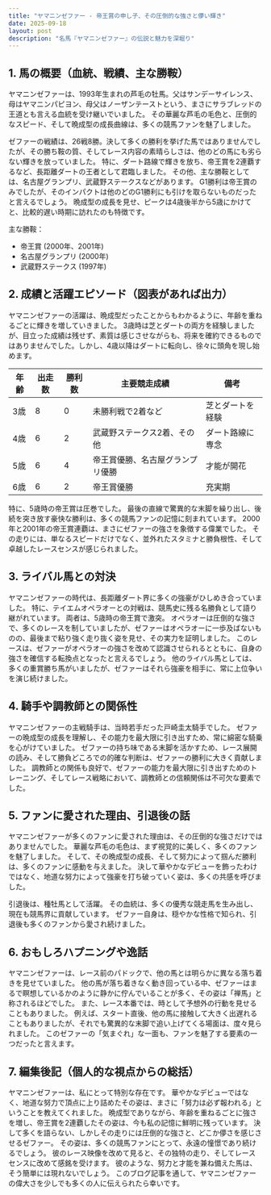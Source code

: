 ```yaml
---
title: "ヤマニンゼファー - 帝王賞の申し子、その圧倒的な強さと儚い輝き"
date: 2025-09-18
layout: post
description: "名馬『ヤマニンゼファー』の伝説と魅力を深堀り"
---
```


## 1. 馬の概要（血統、戦績、主な勝鞍）

ヤマニンゼファーは、1993年生まれの芦毛の牡馬。父はサンデーサイレンス、母はヤマニンパピヨン、母父はノーザンテーストという、まさにサラブレッドの王道とも言える血統を受け継いでいました。  その華麗な芦毛の毛色と、圧倒的なスピード、そして晩成型の成長曲線は、多くの競馬ファンを魅了しました。

ゼファーの戦績は、26戦8勝。決して多くの勝利を挙げた馬ではありませんでしたが、その勝ち鞍の質、そしてレース内容の素晴らしさは、他のどの馬にも劣らない輝きを放っていました。  特に、ダート路線で輝きを放ち、帝王賞を2連覇するなど、長距離ダートの王者として君臨しました。  その他、主な勝鞍としては、名古屋グランプリ、武蔵野ステークスなどがあります。  G1勝利は帝王賞のみでしたが、そのインパクトは他のどのG1勝利にも引けを取らないものだったと言えるでしょう。  晩成型の成長を見せ、ピークは4歳後半から5歳にかけてと、比較的遅い時期に訪れたのも特徴です。

主な勝鞍：

* 帝王賞 (2000年、2001年)
* 名古屋グランプリ (2000年)
* 武蔵野ステークス (1997年)


## 2. 成績と活躍エピソード（図表があれば出力）

ヤマニンゼファーの活躍は、晩成型だったことからもわかるように、年齢を重ねるごとに輝きを増していきました。  3歳時は芝とダートの両方を経験しましたが、目立った成績は残せず、素質は感じさせながらも、将来を確約できるものではありませんでした。しかし、4歳以降はダートに転向し、徐々に頭角を現し始めます。

| 年齢 | 出走数 | 勝利数 | 主要競走成績 | 備考 |
|---|---|---|---|---|
| 3歳 | 8 | 0 |  未勝利戦で2着など | 芝とダートを経験 |
| 4歳 | 6 | 2 | 武蔵野ステークス2着、その他 | ダート路線に専念 |
| 5歳 | 6 | 4 | 帝王賞優勝、名古屋グランプリ優勝 | 才能が開花 |
| 6歳 | 6 | 2 | 帝王賞優勝 | 充実期 |


特に、5歳時の帝王賞は圧巻でした。  最後の直線で驚異的な末脚を繰り出し、後続を突き放す豪快な勝利は、多くの競馬ファンの記憶に刻まれています。  2000年と2001年の帝王賞連覇は、まさにゼファーの強さを象徴する偉業でした。  その走りには、単なるスピードだけでなく、並外れたスタミナと勝負根性、そして卓越したレースセンスが感じられました。


## 3. ライバル馬との対決

ヤマニンゼファーの時代は、長距離ダート界に多くの強豪がひしめき合っていました。  特に、テイエムオペラオーとの対戦は、競馬史に残る名勝負として語り継がれています。  両者は、5歳時の帝王賞で激突。  オペラオーは圧倒的な強さで、多くのレースを制していましたが、ゼファーはオペラオーに一歩及ばないものの、最後まで粘り強く走り抜く姿を見せ、その実力を証明しました。  このレースは、ゼファーがオペラオーの強さを改めて認識させられるとともに、自身の強さを確信する転換点となったと言えるでしょう。  他のライバル馬としては、多くの重賞勝ち馬がいましたが、ゼファーはそれら強豪を相手に、常に上位争いを演じ続けました。


## 4. 騎手や調教師との関係性

ヤマニンゼファーの主戦騎手は、当時若手だった戸崎圭太騎手でした。  ゼファーの晩成型の成長を理解し、その能力を最大限に引き出すため、常に綿密な騎乗を心がけていました。  ゼファーの持ち味である末脚を活かすため、レース展開の読み、そして勝負どころでの的確な判断は、ゼファーの勝利に大きく貢献しました。  調教師との関係も良好で、ゼファーの能力を最大限に引き出すためのトレーニング、そしてレース戦略において、調教師との信頼関係は不可欠な要素でした。


## 5. ファンに愛された理由、引退後の話

ヤマニンゼファーが多くのファンに愛された理由は、その圧倒的な強さだけではありませんでした。  華麗な芦毛の毛色は、まず視覚的に美しく、多くのファンを魅了しました。  そして、その晩成型の成長、そして努力によって掴んだ勝利は、多くのファンに感動を与えました。  決して華やかなデビューを飾ったわけではなく、地道な努力によって強豪を打ち破っていく姿は、多くの共感を呼びました。

引退後は、種牡馬として活躍。  その血統は、多くの優秀な競走馬を生み出し、現在も競馬界に貢献しています。  ゼファー自身は、穏やかな性格で知られ、引退後も多くのファンから愛され続けました。


## 6. おもしろハプニングや逸話

ヤマニンゼファーは、レース前のパドックで、他の馬とは明らかに異なる落ち着きを見せていました。  他の馬が落ち着きなく動き回っている中、ゼファーはまるで瞑想しているかのように静かに佇んでいることが多く、その姿は「禅馬」と称されるほどでした。  また、レース本番では、時として予想外の行動を見せることもありました。  例えば、スタート直後、他の馬に接触して大きく出遅れることもありましたが、それでも驚異的な末脚で追い上げてくる場面は、度々見られました。  このゼファーの「気まぐれ」な一面も、ファンを魅了する要素の一つだったと言えます。


## 7. 編集後記（個人的な視点からの総括）

ヤマニンゼファーは、私にとって特別な存在です。  華やかなデビューではなく、地道な努力で頂点に上り詰めたその姿は、まさに「努力は必ず報われる」ということを教えてくれました。  晩成型でありながら、年齢を重ねるごとに強さを増し、帝王賞を2連覇したその姿は、今も私の記憶に鮮明に残っています。  決して多くを語らない、しかしその走りには圧倒的な強さと、どこか儚さを感じさせるゼファー。  その姿は、多くの競馬ファンにとって、永遠の憧憬であり続けるでしょう。  彼のレース映像を改めて見ると、その独特の走り、そしてレースセンスに改めて感銘を受けます。  彼のような、努力と才能を兼ね備えた馬は、そう簡単には現れないでしょう。  このブログ記事を通して、ヤマニンゼファーの偉大さを少しでも多くの人に伝えられたら幸いです。
